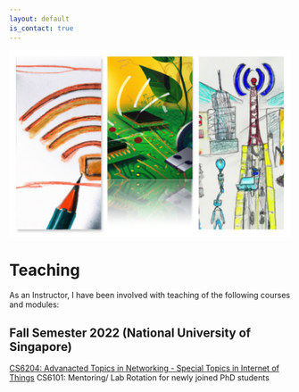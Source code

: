 ```yaml
---
layout: default
is_contact: true
---
```

![Image for the course](collage.jpg)  

# Teaching  

As an Instructor, I have been involved with teaching of the following courses and modules:  

## Fall Semester 2022 (National University of Singapore)

[CS6204: Advanacted Topics in Networking - Special Topics in Internet of Things](https://weiserlab.github.io/ambuj/cs6204)
CS6101: Mentoring/ Lab Rotation for newly joined PhD students  

